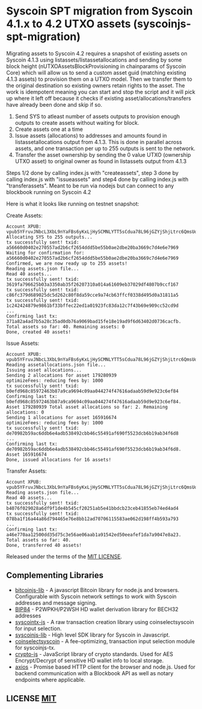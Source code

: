 # Syscoin SPT migration from Syscoin 4.1.x to 4.2 UTXO assets (syscoinjs-spt-migration)

Migrating assets to Syscoin 4.2 requires a snapshot of existing assets on Syscoin 4.1.3 using listassets/listassetallocations and sending by some block height (nUTXOAssetsBlockProvisioning in chainparams of Syscoin Core) which will allow us to send a custom asset guid (matching existing 4.1.3 assets) to provision them on a UTXO model. Then we transfer them to the original destination so existing owners retain rights to the asset. The work is idempotent meaning you can start and stop the script and it will pick up where it left off because it checks if existing asset/allocations/transfers have already been done and skip if so.

1) Send SYS to atleast number of assets outputs to provision enough outputs to create assets without waiting for block.
2) Create assets one at a time
3) Issue assets (allocations) to addresses and amounts found in listassetallocations output from 4.1.3. This is done in parallel across assets, and one transaction per up to 255 outputs is sent to the network.
4) Transfer the asset ownership by sending the 0 value UTXO (ownership UTXO asset) to original owner as found in listassets output from 4.1.3

Steps 1/2 done by calling index.js with "createassets", step 3 done by calling index.js with "issueassets" and step4 done by calling index.js with "transferassets". Meant to be run via nodejs but can connect to any blockbook running on Syscoin 4.2


Here is what it looks like running on testnet snapshot:

Create Assets:

```node index.js createassets
Account XPUB: vpub5YFruvJNbcL3XbL9nYaFBs6yKxLjHySCMNLYTT5sCdua78L96jGZYjShjLtrc6QmsUq2Hpk6XY29UYCSMbRaFAXfabNCxnRgwsnCTEEN8Mk
Allocating SYS to 255 outputs...
tx successfully sent! txid: a56660d0402e270557ad2b6cf2654ddd5be55b0ae2dbe20ba3669c7d4e6e7969
Waiting for confirmation for: a56660d0402e270557ad2b6cf2654ddd5be55b0ae2dbe20ba3669c7d4e6e7969
Confirmed, we are now ready up to 255 assets!
Reading assets.json file...
Read 40 assets...
tx successfully sent! txid: 3619fa796625b03a3350ab35f26207310a014a61609eb37029df4807b9ccf167
tx successfully sent! txid: c86fc379d689025dc5d262c80f8da59cce9a74cb63ffcf0338d495d0a31811a5
tx successfully sent! txid: 1c242424879e9861bf33bffec22ed1a01923fc83da12c7f43b69e909cc52cd9d
...
Confirming last tx: 371a82a4ad7b5a28c35ad0db76a9069bad15fe18e19ad9f6d63402d0736cacfb. Total assets so far: 40. Remaining assets: 0
Done, created 40 assets!
```

Issue Assets:

```node index.js issueassets
Account XPUB: vpub5YFruvJNbcL3XbL9nYaFBs6yKxLjHySCMNLYTT5sCdua78L96jGZYjShjLtrc6QmsUq2Hpk6XY29UYCSMbRaFAXfabNCxnRgwsnCTEEN8Mk
Reading assetallocations.json file...
Issuing asset allocations...
Sending 2 allocations for asset 179280939
optimizeFees: reducing fees by: 1000
tx successfully sent! txid: b0efd968c85972463b87a9ca9694c09aa044274f47616adaab59d9e923c6ef84
Confirming last tx: b0efd968c85972463b87a9ca9694c09aa044274f47616adaab59d9e923c6ef84. Asset 179280939 Total asset allocations so far: 2. Remaining allocations: 0
Sending 1 allocations for asset 165916674
optimizeFees: reducing fees by: 1000
tx successfully sent! txid: de70982b59ac6ddb6e4adb538492cbb46c55491af690f5523dcb6b19ab34f6d8
...
Confirming last tx: de70982b59ac6ddb6e4adb538492cbb46c55491af690f5523dcb6b19ab34f6d8. Asset 165916674
Done, issued allocations for 16 assets!
```

Transfer Assets:

```node index.js transferassets
Account XPUB: vpub5YFruvJNbcL3XbL9nYaFBs6yKxLjHySCMNLYTT5sCdua78L96jGZYjShjLtrc6QmsUq2Hpk6XY29UYCSMbRaFAXfabNCxnRgwsnCTEEN8Mk
Reading assets.json file...
Read 40 assets...
tx successfully sent! txid: b4076f029028a6df9f1de4b545cf20251ab5e41bbdcb23ceb41855eb74ed4ad4
tx successfully sent! txid: 078ba1f16a44a86d794465e76e8bb12ad70706115583ae062d198ff4b593a793
...
Confirming last tx: a46e770aa12500dd35d75c3e56ae06aab1a91542ed50eeafef1da7a9047e8a23. Total assets so far: 40.
Done, transferred 40 assets!
```

Released under the terms of the [MIT LICENSE](LICENSE).

## Complementing Libraries
- [bitcoinjs-lib](https://github.com/bitcoinjs/bitcoinjs-lib) - A javascript Bitcoin library for node.js and browsers. Configurable with Syscoin network settings to work with Syscoin addresses and message signing.
- [BIP84](https://github.com/Anderson-Juhasc/bip84) - P2WPKH/P2WSH HD wallet derivation library for BECH32 addresses
- [syscointx-js](https://github.com/syscoin/syscointx-js) - A raw transaction creation library using coinselectsyscoin for input selection.
- [syscoinjs-lib](https://github.com/syscoin/syscoinjs-lib) - High level SDK library for Syscoin in Javascript.
- [coinselectsyscoin](https://github.com/syscoin/coinselectsyscoin) - A fee-optimizing, transaction input selection module for syscoinjs-tx.
- [crypto-js](https://github.com/brix/crypto-js) - JavaScript library of crypto standards. Used for AES Encrypt/Decrypt of sensitive HD wallet info to local storage.
- [axios](https://github.com/axios/axios) - Promise based HTTP client for the browser and node.js. Used for backend communication with a Blockbook API as well as notary endpoints where applicable.





## LICENSE [MIT](LICENSE)
